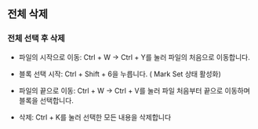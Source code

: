 ## 전체 삭제

### 전체 선택 후 삭제

- 파일의 시작으로 이동: Ctrl + W → Ctrl + Y를 눌러 파일의 처음으로 이동합니다.

- 블록 선택 시작: Ctrl + Shift + 6을 누릅니다. ( Mark Set 상태 활성화) 

- 파일의 끝으로 이동: Ctrl + W → Ctrl + V를 눌러 파일 처음부터 끝으로 이동하며 블록을 선택합니다.
  
- 삭제: Ctrl + K를 눌러 선택한 모든 내용을 삭제합니다

